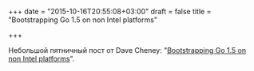 +++
date = "2015-10-16T20:55:08+03:00"
draft = false
title = "Bootstrapping Go 1.5 on non Intel platforms"

+++

<p>Небольшой пятничный пост от Dave Cheney: &quot;<a href="http://dave.cheney.net/2015/10/16/bootstrapping-go-1-5-on-non-intel-platforms">Bootstrapping Go 1.5 on non Intel platforms</a>&quot;.</p>

